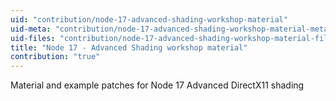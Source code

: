 ```yaml
---
uid: "contribution/node-17-advanced-shading-workshop-material"
uid-meta: "contribution/node-17-advanced-shading-workshop-material-meta"
uid-files: "contribution/node-17-advanced-shading-workshop-material-files"
title: "Node 17 - Advanced Shading workshop material"
contribution: "true"
---
```


Material and example patches for Node 17 Advanced DirectX11 shading